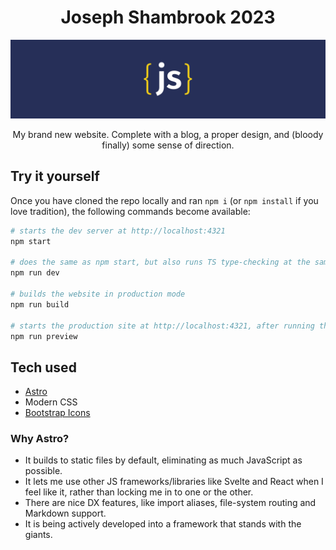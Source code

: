 <h1 align="center">Joseph Shambrook 2023</h1>

![My logo in the center, on a dark blue background](/public/assets/IMG_0343.png)

<p align="center">My brand new website. Complete with a blog, a proper design, and (bloody finally) some sense of direction.</p>

## Try it yourself

Once you have cloned the repo locally and ran `npm i` (or `npm install` if you love tradition), the following commands become available:

```bash
# starts the dev server at http://localhost:4321
npm start

# does the same as npm start, but also runs TS type-checking at the same time
npm run dev

# builds the website in production mode
npm run build

# starts the production site at http://localhost:4321, after running the above build command
npm run preview
```

## Tech used

- [Astro]
- Modern CSS
- [Bootstrap Icons]

### Why Astro?

- It builds to static files by default, eliminating as much JavaScript as possible.
- It lets me use other JS frameworks/libraries like Svelte and React when I feel like it, rather than locking me in to one or the other.
- There are nice DX features, like import aliases, file-system routing and Markdown support.
- It is being actively developed into a framework that stands with the giants.

[astro]: https://astro.build
[bootstrap icons]: https://icons.getbootstrap.com/
